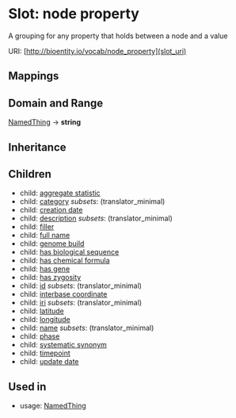 # Slot: node property


A grouping for any property that holds between a node and a value

URI: [http://bioentity.io/vocab/node_property](slot_uri)
## Mappings

## Domain and Range

[NamedThing](NamedThing.md) -> **string**
## Inheritance

## Children

 *  child: [aggregate statistic](aggregate_statistic.md)
 *  child: [category](category.md) *subsets*: (translator_minimal)
 *  child: [creation date](creation_date.md)
 *  child: [description](description.md) *subsets*: (translator_minimal)
 *  child: [filler](filler.md)
 *  child: [full name](full_name.md)
 *  child: [genome build](genome_build.md)
 *  child: [has biological sequence](has_biological_sequence.md)
 *  child: [has chemical formula](has_chemical_formula.md)
 *  child: [has gene](has_gene.md)
 *  child: [has zygosity](has_zygosity.md)
 *  child: [id](id.md) *subsets*: (translator_minimal)
 *  child: [interbase coordinate](interbase_coordinate.md)
 *  child: [iri](iri.md) *subsets*: (translator_minimal)
 *  child: [latitude](latitude.md)
 *  child: [longitude](longitude.md)
 *  child: [name](name.md) *subsets*: (translator_minimal)
 *  child: [phase](phase.md)
 *  child: [systematic synonym](systematic_synonym.md)
 *  child: [timepoint](timepoint.md)
 *  child: [update date](update_date.md)
## Used in

 *  usage: [NamedThing](NamedThing.md)
